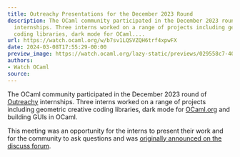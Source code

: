 ```yaml
---
title: Outreachy Presentations for the December 2023 Round
description: The OCaml community participated in the December 2023 round of Outreachy
  internships. Three interns worked on a range of projects including geometric creative
  coding libraries, dark mode for OCaml....
url: https://watch.ocaml.org/w/b7sv1LQSVZQH6trf4xpwFX
date: 2024-03-08T17:55:29-00:00
preview_image: https://watch.ocaml.org/lazy-static/previews/029558c7-40f6-4403-afd9-c10b7d0f6288.jpg
authors:
- Watch OCaml
source:
---
```


<p>The OCaml community participated in the December 2023 round of <a href="https://www.outreachy.org/" target="_blank" rel="noopener noreferrer">Outreachy</a> internships. Three interns worked on a range of projects including geometric creative coding libraries, dark mode for <a href="http://ocaml.org" target="_blank" rel="noopener noreferrer">OCaml.org</a> and building GUIs in OCaml.</p>
<p>This meeting was an opportunity for the interns to present their work and for the community to ask questions and was <a href="https://discuss.ocaml.org/t/outreachy-internship-demo-session/14247" target="_blank" rel="noopener noreferrer">originally announced on the discuss forum</a>.</p>


